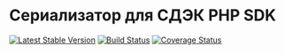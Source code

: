 # Сериализатор для СДЭК PHP SDK

[![Latest Stable Version](https://poser.pugx.org/sanmai/cdek-sdk-serializer/v/stable)](https://packagist.org/packages/sanmai/cdek-sdk-serializer)
[![Build Status](https://travis-ci.org/sanmai/cdek-sdk-serializer.svg?branch=master)](https://travis-ci.org/sanmai/cdek-sdk-serializer)
[![Coverage Status](https://coveralls.io/repos/github/sanmai/cdek-sdk-serializer/badge.svg?branch=master)](https://coveralls.io/github/sanmai/cdek-sdk-serializer?branch=master)


